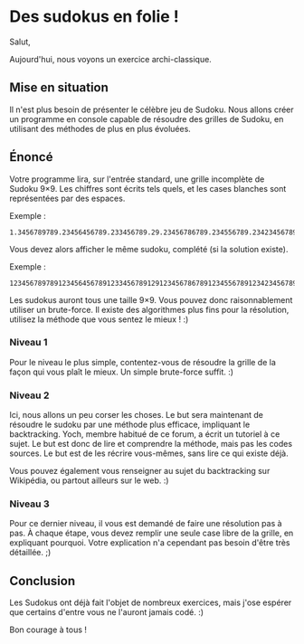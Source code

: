 # Des sudokus en folie !

Salut,

Aujourd'hui, nous voyons un exercice archi-classique.

## Mise en situation

Il n'est plus besoin de présenter le célèbre jeu de Sudoku.
Nous allons créer un programme en console capable de résoudre des grilles de Sudoku, en utilisant des méthodes de plus en plus évoluées.

## Énoncé

Votre programme lira, sur l'entrée standard, une grille incomplète de Sudoku 9×9. Les chiffres sont écrits tels quels, et les cases blanches sont représentées par des espaces.

Exemple :

```
1.3456789789.23456456789.233456789.29.23456786789.234556789.23423456789.89.234567
```

Vous devez alors afficher le même sudoku, complété (si la solution existe).

Exemple :

```
123456789789123456456789123345678912912345678678912345567891234234567891891234567
```

Les sudokus auront tous une taille 9×9. Vous pouvez donc raisonnablement utiliser un brute-force. Il existe des algorithmes plus fins pour la résolution, utilisez la méthode que vous sentez le mieux ! :)

### Niveau 1

Pour le niveau le plus simple, contentez-vous de résoudre la grille de la façon qui vous plaît le mieux. Un simple brute-force suffit. :)

### Niveau 2

Ici, nous allons un peu corser les choses. Le but sera maintenant de résoudre le sudoku par une méthode plus efficace, impliquant le backtracking. Yoch, membre habitué de ce forum, a écrit un tutoriel à ce sujet. Le but est donc de lire et comprendre la méthode, mais pas les codes sources. Le but est de les récrire vous-mêmes, sans lire ce qui existe déjà.

Vous pouvez également vous renseigner au sujet du backtracking sur Wikipédia, ou partout ailleurs sur le web. :)

### Niveau 3

Pour ce dernier niveau, il vous est demandé de faire une résolution pas à pas. À chaque étape, vous devez remplir une seule case libre de la grille, en expliquant pourquoi. Votre explication n'a cependant pas besoin d'être très détaillée. ;)

## Conclusion

Les Sudokus ont déjà fait l'objet de nombreux exercices, mais j'ose espérer que certains d'entre vous ne l'auront jamais codé. :)

Bon courage à tous !